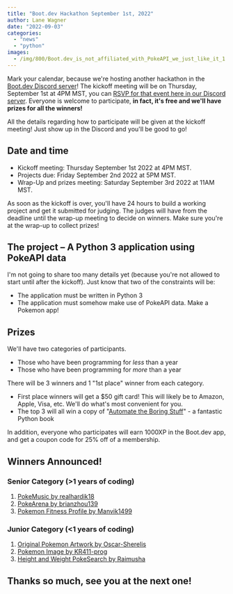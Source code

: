 ```yaml
---
title: "Boot.dev Hackathon September 1st, 2022"
author: Lane Wagner
date: "2022-09-03"
categories:
  - "news"
  - "python"
images:
  - /img/800/Boot.dev_is_not_affiliated_with_PokeAPI_we_just_like_it_1.png.webp
---
```


Mark your calendar, because we're hosting another hackathon in the [Boot.dev Discord server](https://discord.gg/EEkFwbv)! The kickoff meeting will be on Thursday, September 1st at 4PM MST, you can [RSVP for that event here in our Discord server](https://discord.gg/7yQk62cZG9?event=1007370275777683466). Everyone is welcome to participate, **in fact, it's free and we'll have prizes for all the winners!**

All the details regarding how to participate will be given at the kickoff meeting! Just show up in the Discord and you'll be good to go!

## Date and time

* Kickoff meeting: Thursday September 1st 2022 at 4PM MST.
* Projects due: Friday September 2nd 2022 at 5PM MST.
* Wrap-Up and prizes meeting: Saturday September 3rd 2022 at 11AM MST.

As soon as the kickoff is over, you'll have 24 hours to build a working project and get it submitted for judging. The judges will have from the deadline until the wrap-up meeting to decide on winners. Make sure you're at the wrap-up to collect prizes!

## The project – A Python 3 application using PokeAPI data

I'm not going to share too many details yet (because you're not allowed to start until after the kickoff). Just know that two of the constraints will be:

* The application must be written in Python 3
* The application must somehow make use of PokeAPI data. Make a Pokemon app!

## Prizes

We'll have two categories of participants.

* Those who have been programming for *less* than a year
* Those who have been programming for *more* than a year

There will be 3 winners and 1 "1st place" winner from each category.

* First place winners will get a $50 gift card! This will likely be to Amazon, Apple, Visa, etc. We'll do what's most convenient for you.
* The top 3 will all win a copy of "[Automate the Boring Stuff](https://automatetheboringstuff.com/)" - a fantastic Python book

In addition, everyone who participates will earn 1000XP in the Boot.dev app, and get a coupon code for 25% off of a membership.

## Winners Announced!

### Senior Category (>1 years of coding)

1. [PokeMusic by realhardik18](https://github.com/realhardik18/PokeMusic)
2. [PokeArena by brianzhou139](https://github.com/brianzhou139/PokeArena)
3. [Pokemon Fitness Profile by Manvik1499](https://github.com/Manvik1499/PokemonProject)

### Junior Category (<1 years of coding)

1. [Original Pokemon Artwork by Oscar-Sherelis](https://github.com/Oscar-Sherelis/Python-pokemon-artwork-image)
2. [Pokemon Image by KR411-prog](https://github.com/KR411-prog/pokemonimage)
3. [Height and Weight PokeSearch by Raimusha](https://github.com/Raimusha/hackathonTristin)

## Thanks so much, see you at the next one!
